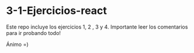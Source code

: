 # 3-1-Ejercicios-react

Este repo incluye los ejercicios 1, 2 , 3 y 4.
Importante leer los comentarios para ir probando todo!

Ánimo =)
